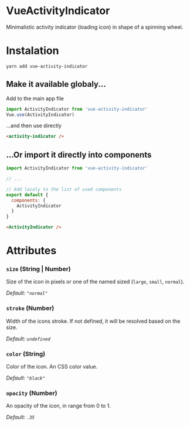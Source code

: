 # VueActivityIndicator

Minimalistic activity indicator (loading icon) in shape of a spinning wheel.

# Instalation

`yarn add vue-activity-indicator`

## Make it available globaly...

Add to the main app file

```javascript
import ActivityIndicator from 'vue-activity-indicator'
Vue.use(ActivityIndicator)
```

...and then use directly

```html
<activity-indicator />
```

## ...Or import it directly into components

```javascript
import ActivityIndicator from 'vue-activity-indicator'

// ...

// Add localy to the list of used components
export default {
  components: {
    ActivityIndicator
  }
}
```

```html
<ActivityIndicator />
```

# Attributes

### `size` (String | Number)
Size of the icon in pixels or one of the named sized (`large`, `small`, `normal`). 

*Default: `"normal"`*

### `stroke` (Number)
Width of the icons stroke. If not defined, it will be resolved based on the size.

*Default: `undefined`*

### `color` (String)
Color of the icon. An CSS color value.

*Default: `"black"`*

### `opacity` (Number)
An opacity of the icon, in range from 0 to 1.

*Default: `.35`*








